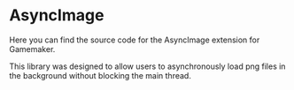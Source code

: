 # AsyncImage

Here you can find the source code for the AsyncImage extension for Gamemaker.

This library was designed to allow users to asynchronously load png files in the background without blocking the main thread.
